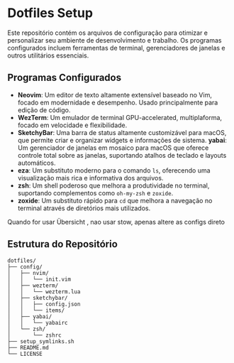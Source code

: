 # Dotfiles Setup

Este repositório contém os arquivos de configuração para otimizar e personalizar seu ambiente de desenvolvimento e trabalho. Os programas configurados incluem ferramentas de terminal, gerenciadores de janelas e outros utilitários essenciais.

## Programas Configurados

- **Neovim**: Um editor de texto altamente extensível baseado no Vim, focado em modernidade e desempenho. Usado principalmente para edição de código.
- **WezTerm**: Um emulador de terminal GPU-accelerated, multiplaforma, focado em velocidade e flexibilidade.
- **SketchyBar**: Uma barra de status altamente customizável para macOS, que permite criar e organizar widgets e informações de sistema. **yabai**: Um gerenciador de janelas em mosaico para macOS que oferece controle total sobre as janelas, suportando atalhos de teclado e layouts automáticos.
- **eza**: Um substituto moderno para o comando `ls`, oferecendo uma visualização mais rica e informativa dos arquivos.
- **zsh**: Um shell poderoso que melhora a produtividade no terminal, suportando complementos como `oh-my-zsh` e `zoxide`.
- **zoxide**: Um substituto rápido para `cd` que melhora a navegação no terminal através de diretórios mais utilizados.

Quando for usar Übersicht , nao usar stow, apenas altere as configs direto
## Estrutura do Repositório

```plaintext
dotfiles/
├── config/
│   ├── nvim/
│   │   └── init.vim
│   ├── wezterm/
│   │   └── wezterm.lua
│   ├── sketchybar/
│   │   ├── config.json
│   │   └── items/
│   ├── yabai/
│   │   └── yabairc
│   └── zsh/
│       └── zshrc
├── setup_symlinks.sh
├── README.md
└── LICENSE
```
